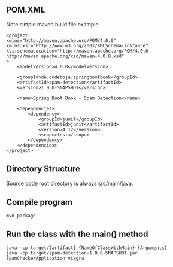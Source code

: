 ## POM.XML

Note simple maven build file example

    <project 
    xmlns="http://maven.apache.org/POM/4.0.0" 
    xmlns:xsi="http://www.w3.org/2001/XMLSchema-instance"
	xsi:schemaLocation="http://maven.apache.org/POM/4.0.0 http://maven.apache.org/xsd/maven-4.0.0.xsd"
    >
        <modelVersion>4.0.0</modelVersion>

        <groupId>de.codeboje.springbootbook</groupId>
        <artifactId>spam-detection</artifactId>
        <version>1.0.0-SNAPSHOT</version>

        <name>Spring Boot Book - Spam Detection</name>

        <dependencies>
            <dependency>
                <groupId>junit</groupId>
                <artifactId>junit</artifactId>
                <version>4.12</version>
                <scope>test</scope>
            </dependency>
        </dependencies>
    </project>

## Directory Structure

Source code root directory is always src/main/java.

## Compile program

    mvn package

## Run the class with the main() method

    java -cp target/{artifact} {NameOfClassWithMain} {Arguments}
    java -cp target/spam-detection-1.0.0-SNAPSHOT.jar SpamCheckerApplication viagra